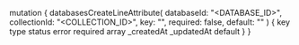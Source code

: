 mutation {
    databasesCreateLineAttribute(
        databaseId: "<DATABASE_ID>",
        collectionId: "<COLLECTION_ID>",
        key: "",
        required: false,
        default: ""
    ) {
        key
        type
        status
        error
        required
        array
        _createdAt
        _updatedAt
        default
    }
}
